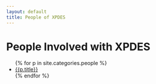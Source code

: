 ```yaml
---
layout: default
title: People of XPDES
---
```


<h1>People Involved with XPDES</h1>
<ul>
{% for p in site.categories.people %}
   <li><a href='{{p.url}}'>{{p.title}}</a></li>
{% endfor %}
</ul>
